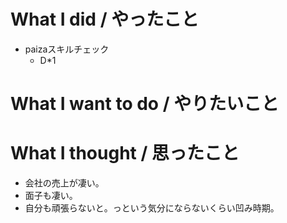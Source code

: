 # What I did / やったこと
- paizaスキルチェック
  - D\*1

# What I want to do / やりたいこと

# What I thought / 思ったこと
- 会社の売上が凄い。
- 面子も凄い。
- 自分も頑張らないと。っという気分にならないくらい凹み時期。
